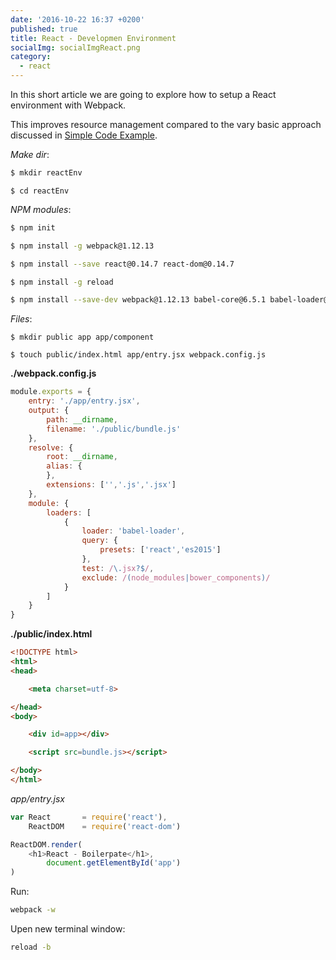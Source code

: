 ```yaml
---
date: '2016-10-22 16:37 +0200'
published: true
title: React - Developmen Environment
socialImg: socialImgReact.png
category:
  - react
---
```

In this short article we are going to explore how to setup a React environment with Webpack.

This improves resource management compared to the vary basic approach discussed in [Simple Code Example](http://develdoe.com/2016/react-simple-code-example/).


*Make dir*:  

```bash
$ mkdir reactEnv
```

```
$ cd reactEnv
```

*NPM modules*:

```bash
$ npm init
```

```bash
$ npm install -g webpack@1.12.13
```

```bash
$ npm install --save react@0.14.7 react-dom@0.14.7
```

```bash
$ npm install -g reload
```

```bash
$ npm install --save-dev webpack@1.12.13 babel-core@6.5.1 babel-loader@6.2.2 babel-preset-es2015@6.5.0 babel-preset-react@6.5.0 babel-preset-stage-0
```



*Files*:

```
$ mkdir public app app/component
```

```
$ touch public/index.html app/entry.jsx webpack.config.js
```
**./webpack.config.js**

```js
module.exports = {
    entry: './app/entry.jsx',
    output: {
        path: __dirname,
        filename: './public/bundle.js'
    },
    resolve: {
        root: __dirname,
        alias: {
        },
        extensions: ['','.js','.jsx']
    },
    module: {
        loaders: [
            {
                loader: 'babel-loader',
                query: {
                    presets: ['react','es2015']
                },
                test: /\.jsx?$/,
                exclude: /(node_modules|bower_components)/
            }
        ]
    }
}

```

**./public/index.html** 

```html
<!DOCTYPE html>
<html>
<head>

    <meta charset=utf-8>

</head>
<body>

    <div id=app></div>

    <script src=bundle.js></script>

</body>
</html>

```

*app/entry.jsx*

```js
var React       = require('react'),
    ReactDOM    = require('react-dom')

ReactDOM.render(
    <h1>React - Boilerpate</h1>,
        document.getElementById('app')
)

```

Run: 

```bash
webpack -w
```

Upen new terminal window:

```bash
reload -b
```